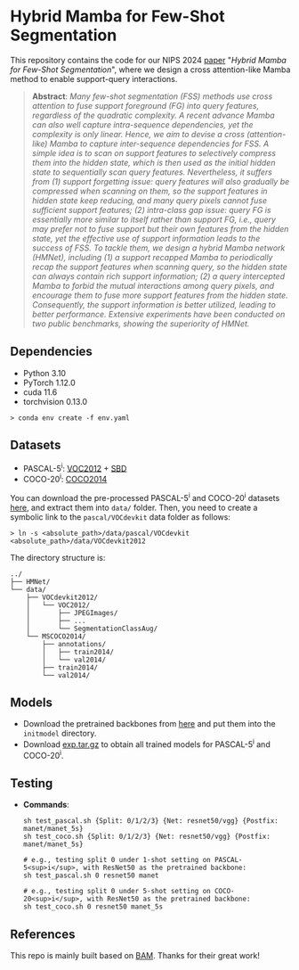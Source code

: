 # Hybrid Mamba for Few-Shot Segmentation

This repository contains the code for our NIPS 2024 [paper](https://arxiv.org/abs/2409.19613) "*Hybrid Mamba for Few-Shot Segmentation*", where we design a cross attention-like Mamba method to enable support-query interactions.

> **Abstract**: *Many few-shot segmentation (FSS) methods use cross attention to fuse support foreground (FG) into query features, regardless of the quadratic complexity. A recent advance Mamba can also well capture intra-sequence dependencies, yet the complexity is only linear. Hence, we aim to devise a cross (attention-like) Mamba to capture inter-sequence dependencies for FSS. A simple idea is to scan on support features to selectively compress them into the hidden state, which is then used as the initial hidden state to sequentially scan query features. Nevertheless, it suffers from (1) support forgetting issue: query features will also gradually be compressed when scanning on them, so the support features in hidden state keep reducing, and many query pixels cannot fuse sufficient support features; (2) intra-class gap issue: query FG is essentially more similar to itself rather than support FG, i.e., query may prefer not to fuse support but their own features from the hidden state, yet the effective use of support information leads to the success of FSS. To tackle them, we design a hybrid Mamba network (HMNet), including (1) a support recapped Mamba to periodically recap the support features when scanning query, so the hidden state can always contain rich support information; (2) a query intercepted Mamba to forbid the mutual interactions among query pixels, and encourage them to fuse more support features from the hidden state. Consequently, the support information is better utilized, leading to better performance. Extensive experiments have been conducted on two public benchmarks, showing the superiority of HMNet.*

## Dependencies

- Python 3.10
- PyTorch 1.12.0
- cuda 11.6
- torchvision 0.13.0
```
> conda env create -f env.yaml
```

## Datasets

- PASCAL-5<sup>i</sup>:  [VOC2012](http://host.robots.ox.ac.uk/pascal/VOC/voc2012/) + [SBD](http://home.bharathh.info/pubs/codes/SBD/download.html)
- COCO-20<sup>i</sup>:  [COCO2014](https://cocodataset.org/#download)

You can download the pre-processed PASCAL-5<sup>i</sup> and COCO-20<sup>i</sup> datasets [here](https://entuedu-my.sharepoint.com/:f:/g/personal/qianxion001_e_ntu_edu_sg/ErEg1GJF6ldCt1vh00MLYYwBapLiCIbd-VgbPAgCjBb_TQ?e=ibJ4DM), and extract them into `data/` folder. Then, you need to create a symbolic link to the `pascal/VOCdevkit` data folder as follows:
```
> ln -s <absolute_path>/data/pascal/VOCdevkit <absolute_path>/data/VOCdevkit2012
```

The directory structure is:

    ../
    ├── HMNet/
    └── data/
        ├── VOCdevkit2012/
        │   └── VOC2012/
        │       ├── JPEGImages/
        │       ├── ...
        │       └── SegmentationClassAug/
        └── MSCOCO2014/           
            ├── annotations/
            │   ├── train2014/ 
            │   └── val2014/
            ├── train2014/
            └── val2014/

## Models

- Download the pretrained backbones from [here](https://entuedu-my.sharepoint.com/:u:/g/personal/qianxion001_e_ntu_edu_sg/EUHlKdET3mJGie_IjtpzW5kBo45yz0PB2dW9n55Vo5acXw?e=uyuUDX) and put them into the `initmodel` directory.
- Download [exp.tar.gz](https://entuedu-my.sharepoint.com/:u:/g/personal/qianxion001_e_ntu_edu_sg/EbcNC1Ram0lJozZ2qe624uEBhXNmKrI64CM0uhEPJuxaig?e=iDMvrI) to obtain all trained models for PASCAL-5<sup>i</sup> and COCO-20<sup>i</sup>.

## Testing

- **Commands**:
  ```
  sh test_pascal.sh {Split: 0/1/2/3} {Net: resnet50/vgg} {Postfix: manet/manet_5s}
  sh test_coco.sh {Split: 0/1/2/3} {Net: resnet50/vgg} {Postfix: manet/manet_5s}

  # e.g., testing split 0 under 1-shot setting on PASCAL-5<sup>i</sup>, with ResNet50 as the pretrained backbone:
  sh test_pascal.sh 0 resnet50 manet
  
  # e.g., testing split 0 under 5-shot setting on COCO-20<sup>i</sup>, with ResNet50 as the pretrained backbone:
  sh test_coco.sh 0 resnet50 manet_5s
  ```

## References

This repo is mainly built based on [BAM](https://github.com/chunbolang/BAM). Thanks for their great work!

